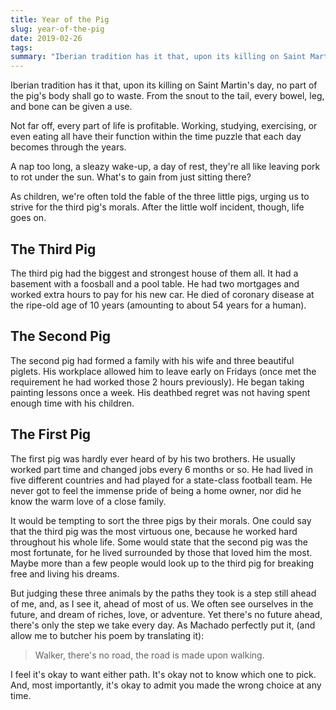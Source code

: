 ```yaml
---
title: Year of the Pig
slug: year-of-the-pig
date: 2019-02-26
tags:
summary: "Iberian tradition has it that, upon its killing on Saint Martin's day, no part of the pig's body shall go to waste. From the snout to the tail, every bowel, leg, and bone can be given a use."
---
```



Iberian tradition has it that, upon its killing on Saint Martin's day, no part of the pig's body shall go to waste. From the snout to the tail, every bowel, leg, and bone can be given a use.

Not far off, every part of life is profitable. Working, studying, exercising, or even eating all have their function within the time puzzle that each day becomes through the years.

A nap too long, a sleazy wake-up, a day of rest, they're all like leaving pork to rot under the sun. What's to gain from just sitting there?

As children, we're often told the fable of the three little pigs, urging us to strive for the third pig's morals. After the little wolf incident, though, life goes on.


## The Third Pig

The third pig had the biggest and strongest house of them all. It had a basement with a foosball and a pool table. He had two mortgages and worked extra hours to pay for his new car. He died of coronary disease at the ripe-old age of 10 years (amounting to about 54 years for a human).


## The Second Pig

The second pig had formed a family with his wife and three beautiful piglets. His workplace allowed him to leave early on Fridays (once met the requirement he had worked those 2 hours previously). He began taking painting lessons once a week. His deathbed regret was not having spent enough time with his children.


## The First Pig

The first pig was hardly ever heard of by his two brothers. He usually worked part time and changed jobs every 6 months or so. He had lived in five different countries and had played for a state-class football team. He never got to feel the immense pride of being a home owner, nor did he know the warm love of a close family.


It would be tempting to sort the three pigs by their morals. One could say that the third pig was the most virtuous one, because he worked hard throughout his whole life. Some would state that the second pig was the most fortunate, for he lived surrounded by those that loved him the most. Maybe more than a few people would look up to the third pig for breaking free and living his dreams.

But judging these three animals by the paths they took is a step still ahead of me, and, as I see it, ahead of most of us. We often see ourselves in the future, and dream of riches, love, or adventure. Yet there's no future ahead, there's only the step we take every day. As Machado perfectly put it, (and allow me to butcher his poem by translating it):

> Walker, there's no road,
> the road is made upon walking.

I feel it's okay to want either path. It's okay not to know which one to pick. And, most importantly, it's okay to admit you made the wrong choice at any time.